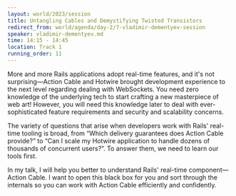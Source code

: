 ```yaml
---
layout: world/2023/session
title: Untangling Cables and Demystifying Twisted Transistors
redirect_from: world/agenda/day-2/7-vladimir-dementyev-session
speaker: vladimir-dementyev.md
time: 14:15 - 14:45
location: Track 1
running_order: 11
---
```


More and more Rails applications adopt real-time features, and it's not surprising—Action Cable and Hotwire brought development experience to the next level regarding dealing with WebSockets. You need zero knowledge of the underlying tech to start crafting a new masterpiece of web art! However, you will need this knowledge later to deal with ever-sophisticated feature requirements and security and scalability concerns.

The variety of questions that arise when developers work with Rails' real-time tooling is broad, from “Which delivery guarantees does Action Cable provide?” to “Can I scale my Hotwire application to handle dozens of thousands of concurrent users?”. To answer them, we need to learn our tools first.

In my talk, I will help you better to understand Rails' real-time component—Action Cable. I want to open this black box for you and sort through the internals so you can work with Action Cable efficiently and confidently.
